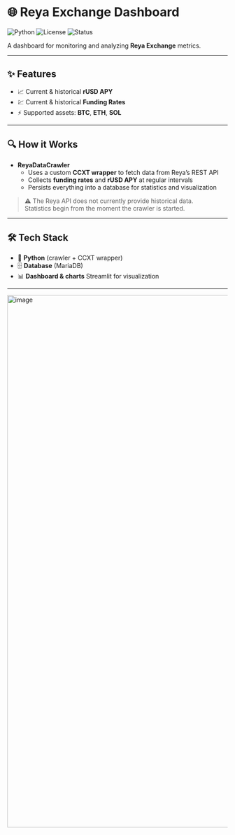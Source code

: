 # 🌐 Reya Exchange Dashboard

![Python](https://img.shields.io/badge/Python-3.9+-blue.svg?logo=python)
![License](https://img.shields.io/badge/License-MIT-green.svg)
![Status](https://img.shields.io/badge/Status-Alpha-orange)

A dashboard for monitoring and analyzing **Reya Exchange** metrics.

---

## ✨ Features

- 📈 Current & historical **rUSD APY**
- 💹 Current & historical **Funding Rates**
- ⚡ Supported assets: **BTC**, **ETH**, **SOL**

---

## 🔍 How it Works

- **ReyaDataCrawler**  
  - Uses a custom **CCXT wrapper** to fetch data from Reya’s REST API  
  - Collects **funding rates** and **rUSD APY** at regular intervals  
  - Persists everything into a database for statistics and visualization  

> ⚠️ The Reya API does not currently provide historical data.  
> Statistics begin from the moment the crawler is started.

---

## 🛠️ Tech Stack

- 🐍 **Python** (crawler + CCXT wrapper)  
- 🗄️ **Database** (MariaDB)  
- 📊 **Dashboard & charts** Streamlit for visualization  

---


<img width="2552" height="1217" alt="image" src="https://github.com/user-attachments/assets/286e2a9d-ae59-4bed-a6f1-6de3a763b1c9" />
